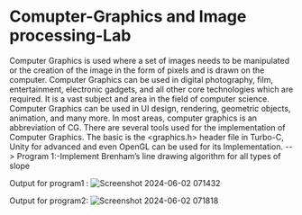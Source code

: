 ﻿# Comupter-Graphics and Image processing-Lab
Computer Graphics is used where a set of images needs to be manipulated or the creation of the image in the form of pixels and is drawn on the computer. Computer Graphics can be used in digital photography, film, entertainment, electronic gadgets, and all other core technologies which are required. It is a vast subject and area in the field of computer science. Computer Graphics can be used in UI design, rendering, geometric objects, animation, and many more. In most areas, computer graphics is an abbreviation of CG. There are several tools used for the implementation of Computer Graphics. The basic is the <graphics.h> header file in Turbo-C, Unity for advanced and even OpenGL can be used for its Implementation.
--> Program 1:-Implement Brenham’s line drawing algorithm for all types of slope

Output for program1 : 
![Screenshot 2024-06-02 071432](https://github.com/Pallavi-Shtgr/Comupter-Graphics-Lap/assets/126679884/85aa5e7a-cd1f-49b4-998a-de0f0d5e53d4)

Output for program2:
![Screenshot 2024-06-02 071818](https://github.com/Pallavi-Shtgr/Comupter-Graphics-Lap/assets/126679884/163952a6-92d7-4b26-a41f-14b1cb304079)


